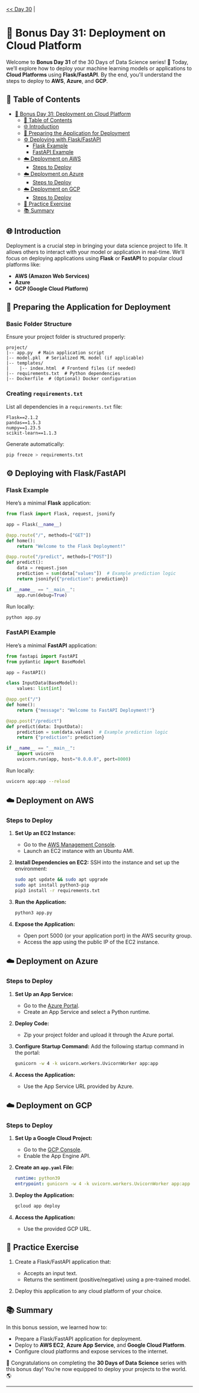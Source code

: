 [<< Day 30](../30_Building%20a%20Data%20Science%20Pipeline/30_Building%20a%20Data%20Science%20Pipeline.md)  |

# 🎉 Bonus Day 31: Deployment on Cloud Platform

Welcome to **Bonus Day 31** of the 30 Days of Data Science series! 🎉 Today, we’ll explore how to deploy your machine learning models or applications to **Cloud Platforms** using **Flask/FastAPI**. By the end, you'll understand the steps to deploy to **AWS**, **Azure**, and **GCP**.



## 📜 Table of Contents

- [🎉 Bonus Day 31: Deployment on Cloud Platform](#-bonus-day-31-deployment-on-cloud-platform)
  - [📜 Table of Contents](#-table-of-contents)
  - [🌐 Introduction](#-introduction)
  - [🚀 Preparing the Application for Deployment](#-preparing-the-application-for-deployment)
  - [⚙️ Deploying with Flask/FastAPI](#%EF%B8%8F-deploying-with-flaskfastapi)
    - [Flask Example](#flask-example)
    - [FastAPI Example](#fastapi-example)
  - [☁️ Deployment on AWS](#%EF%B8%8F-deployment-on-aws)
    - [Steps to Deploy](#steps-to-deploy)
  - [☁️ Deployment on Azure](#%EF%B8%8F-deployment-on-azure)
    - [Steps to Deploy](#steps-to-deploy-1)
  - [☁️ Deployment on GCP](#%EF%B8%8F-deployment-on-gcp)
    - [Steps to Deploy](#steps-to-deploy-2)
  - [📝 Practice Exercise](#-practice-exercise)
  - [📚 Summary](#-summary)



## 🌐 Introduction

Deployment is a crucial step in bringing your data science project to life. It allows others to interact with your model or application in real-time. We'll focus on deploying applications using **Flask** or **FastAPI** to popular cloud platforms like:

- **AWS (Amazon Web Services)**
- **Azure**
- **GCP (Google Cloud Platform)**



## 🚀 Preparing the Application for Deployment

### Basic Folder Structure
Ensure your project folder is structured properly:

```plaintext
project/
|-- app.py  # Main application script
|-- model.pkl  # Serialized ML model (if applicable)
|-- templates/
|    |-- index.html  # Frontend files (if needed)
|-- requirements.txt  # Python dependencies
|-- Dockerfile  # (Optional) Docker configuration
```

### Creating `requirements.txt`
List all dependencies in a `requirements.txt` file:

```plaintext
Flask==2.1.2
pandas==1.5.3
numpy==1.23.5
scikit-learn==1.1.3
```
Generate automatically:

```bash
pip freeze > requirements.txt
```



## ⚙️ Deploying with Flask/FastAPI

### Flask Example

Here’s a minimal **Flask** application:

```python
from flask import Flask, request, jsonify

app = Flask(__name__)

@app.route("/", methods=["GET"])
def home():
    return "Welcome to the Flask Deployment!"

@app.route("/predict", methods=["POST"])
def predict():
    data = request.json
    prediction = sum(data["values"])  # Example prediction logic
    return jsonify({"prediction": prediction})

if __name__ == "__main__":
    app.run(debug=True)
```

Run locally:

```bash
python app.py
```

### FastAPI Example

Here’s a minimal **FastAPI** application:

```python
from fastapi import FastAPI
from pydantic import BaseModel

app = FastAPI()

class InputData(BaseModel):
    values: list[int]

@app.get("/")
def home():
    return {"message": "Welcome to FastAPI Deployment!"}

@app.post("/predict")
def predict(data: InputData):
    prediction = sum(data.values)  # Example prediction logic
    return {"prediction": prediction}

if __name__ == "__main__":
    import uvicorn
    uvicorn.run(app, host="0.0.0.0", port=8000)
```

Run locally:

```bash
uvicorn app:app --reload
```



## ☁️ Deployment on AWS

### Steps to Deploy

1. **Set Up an EC2 Instance:**
   - Go to the [AWS Management Console](https://aws.amazon.com/).
   - Launch an EC2 instance with an Ubuntu AMI.

2. **Install Dependencies on EC2:**
   SSH into the instance and set up the environment:

   ```bash
   sudo apt update && sudo apt upgrade
   sudo apt install python3-pip
   pip3 install -r requirements.txt
   ```

3. **Run the Application:**
   
   ```bash
   python3 app.py
   ```

4. **Expose the Application:**
   - Open port 5000 (or your application port) in the AWS security group.
   - Access the app using the public IP of the EC2 instance.



## ☁️ Deployment on Azure

### Steps to Deploy

1. **Set Up an App Service:**
   - Go to the [Azure Portal](https://portal.azure.com/).
   - Create an App Service and select a Python runtime.

2. **Deploy Code:**
   - Zip your project folder and upload it through the Azure portal.

3. **Configure Startup Command:**
   Add the following startup command in the portal:

   ```bash
   gunicorn -w 4 -k uvicorn.workers.UvicornWorker app:app
   ```

4. **Access the Application:**
   - Use the App Service URL provided by Azure.



## ☁️ Deployment on GCP

### Steps to Deploy

1. **Set Up a Google Cloud Project:**
   - Go to the [GCP Console](https://console.cloud.google.com/).
   - Enable the App Engine API.

2. **Create an `app.yaml` File:**

   ```yaml
   runtime: python39
   entrypoint: gunicorn -w 4 -k uvicorn.workers.UvicornWorker app:app
   ```

3. **Deploy the Application:**

   ```bash
   gcloud app deploy
   ```

4. **Access the Application:**
   - Use the provided GCP URL.



## 📝 Practice Exercise

1. Create a Flask/FastAPI application that:
   - Accepts an input text.
   - Returns the sentiment (positive/negative) using a pre-trained model.

2. Deploy this application to any cloud platform of your choice.



## 📚 Summary

In this bonus session, we learned how to:

- Prepare a Flask/FastAPI application for deployment.
- Deploy to **AWS EC2**, **Azure App Service**, and **Google Cloud Platform**.
- Configure cloud platforms and expose services to the internet.

🎉 Congratulations on completing the **30 Days of Data Science** series with this bonus day! You’re now equipped to deploy your projects to the world. 🌎

---


